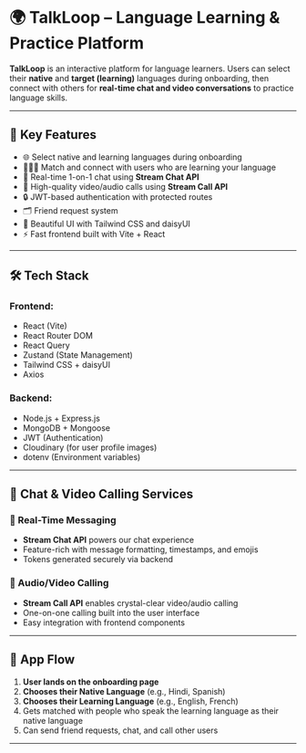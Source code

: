 # 🌍 TalkLoop – Language Learning & Practice Platform

**TalkLoop** is an interactive platform for language learners. Users can select their **native** and **target (learning)** languages during onboarding, then connect with others for **real-time chat and video conversations** to practice language skills.

---

## 🎯 Key Features

- 🌐 Select native and learning languages during onboarding
- 🧑‍🤝‍🧑 Match and connect with users who are learning your language
- 📨 Real-time 1-on-1 chat using **Stream Chat API**
- 🎥 High-quality video/audio calls using **Stream Call API**
- 🔒 JWT-based authentication with protected routes
- 🗂️ Friend request system
- 🎨 Beautiful UI with Tailwind CSS and daisyUI
- ⚡ Fast frontend built with Vite + React

---

## 🛠️ Tech Stack

### Frontend:
- React (Vite)
- React Router DOM
- React Query
- Zustand (State Management)
- Tailwind CSS + daisyUI
- Axios

### Backend:
- Node.js + Express.js
- MongoDB + Mongoose
- JWT (Authentication)
- Cloudinary (for user profile images)
- dotenv (Environment variables)

---

## 📡 Chat & Video Calling Services

### 🔄 Real-Time Messaging
- **Stream Chat API** powers our chat experience
- Feature-rich with message formatting, timestamps, and emojis
- Tokens generated securely via backend

### 🎥 Audio/Video Calling
- **Stream Call API** enables crystal-clear video/audio calling
- One-on-one calling built into the user interface
- Easy integration with frontend components

---

## 🧭 App Flow

1. **User lands on the onboarding page**
2. **Chooses their Native Language** (e.g., Hindi, Spanish)
3. **Chooses their Learning Language** (e.g., English, French)
4. Gets matched with people who speak the learning language as their native language
5. Can send friend requests, chat, and call other users

---
